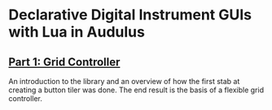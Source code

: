 # Declarative Digital Instrument GUIs with Lua in Audulus

## [Part 1: Grid Controller](blogs/ddig-1.md)

An introduction to the library and an overview of how the first stab at creating a button tiler was done. The end result is the basis of a flexible grid controller.
